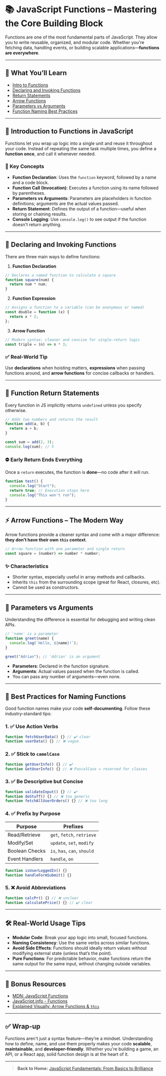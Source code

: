 # 📚 JavaScript Functions – Mastering the Core Building Block

Functions are one of the most fundamental parts of JavaScript. They allow you to write reusable, organized, and modular code. Whether you're fetching data, handling events, or building scalable applications—**functions are everywhere**.

---

## 📌 What You’ll Learn

- [Intro to Functions](./01-functions-intro.md)
- [Declaring and Invoking Functions](./02-declaring-and-invoking-functions.md)
- [Return Statements](./03-function-return.md)
- [Arrow Functions](./04-arrow-functions.md)
- [Parameters vs Arguments](./05-parameters-vs-arguments.md)
- [Function Naming Best Practices](./06-best-practices-for-naming-functions-in-javascript.md)

---

## 🧠 Introduction to Functions in JavaScript

Functions let you wrap up logic into a single unit and reuse it throughout your code. Instead of repeating the same task multiple times, you define a **function once**, and call it whenever needed.

### 🚀 Key Concepts

- **Function Declaration**: Uses the `function` keyword, followed by a name and a code block.
- **Function Call (Invocation)**: Executes a function using its name followed by parentheses.
- **Parameters vs Arguments**: Parameters are placeholders in function definitions; arguments are the actual values passed.
- **Return Statement**: Defines the output of a function—useful when storing or chaining results.
- **Console Logging**: Use `console.log()` to see output if the function doesn't return anything.

---

## 🔧 Declaring and Invoking Functions

There are three main ways to define functions:

1. **Function Declaration**

```javascript
// Declares a named function to calculate a square
function square(num) {
  return num * num;
}
```

2. **Function Expression**

```javascript
// Assigns a function to a variable (can be anonymous or named)
const double = function (x) {
  return x * 2;
};
```

3. **Arrow Function**

```javascript
// Modern syntax: cleaner and concise for single-return logic
const triple = (n) => n * 3;
```

### ✅ Real-World Tip

Use **declarations** when hoisting matters, **expressions** when passing functions around, and **arrow functions** for concise callbacks or handlers.

---

## 🔁 Function Return Statements

Every function in JS implicitly returns `undefined` unless you specify otherwise.

```javascript
// Adds two numbers and returns the result
function add(a, b) {
  return a + b;
}

const sum = add(2, 3);
console.log(sum); // 5
```

### ⛔ Early Return Ends Everything

Once a `return` executes, the function is **done**—no code after it will run.

```javascript
function test() {
  console.log("Start");
  return true; // Execution stops here
  console.log("This won't run");
}
```

---

## ⚡ Arrow Functions – The Modern Way

Arrow functions provide a cleaner syntax and come with a major difference: **they don’t have their own `this` context**.

```javascript
// Arrow function with one parameter and single return
const square = (number) => number * number;
```

### ✨ Characteristics

- Shorter syntax, especially useful in array methods and callbacks.
- Inherits `this` from the surrounding scope (great for React, closures, etc).
- Cannot be used as constructors.

---

## 🧩 Parameters vs Arguments

Understanding the difference is essential for debugging and writing clean APIs.

```javascript
// 'name' is a parameter
function greet(name) {
  console.log(`Hello, ${name}!`);
}

greet("Adrian"); // 'Adrian' is an argument
```

- **Parameters**: Declared in the function signature.
- **Arguments**: Actual values passed when the function is called.
- You can pass any number of arguments—even none.

---

## 🧼 Best Practices for Naming Functions

Good function names make your code **self-documenting**. Follow these industry-standard tips:

### 1. ✅ Use Action Verbs

```javascript
function fetchUserData() {} // ✔️ clear
function userData() {} // ❌ vague
```

### 2. ✅ Stick to `camelCase`

```javascript
function getUserInfo() {} // ✔️
function GetUserInfo() {} // ❌ PascalCase = reserved for classes
```

### 3. ✅ Be Descriptive but Concise

```javascript
function validateInput() {} // ✔️
function doStuff() {} // ❌ too generic
function fetchAllUserOrders() {} // ❌ too long
```

### 4. ✅ Prefix by Purpose

| Purpose        | Prefixes                     |
| -------------- | ---------------------------- |
| Read/Retrieve  | `get`, `fetch`, `retrieve`   |
| Modify/Set     | `update`, `set`, `modify`    |
| Boolean Checks | `is`, `has`, `can`, `should` |
| Event Handlers | `handle`, `on`               |

```javascript
function isUserLoggedIn() {}
function handleFormSubmit() {}
```

### 5. ❌ Avoid Abbreviations

```javascript
function calcPr() {} // ❌ unclear
function calculatePrice() {} // ✔️ clear
```

---

## 🛠️ Real-World Usage Tips

- **Modular Code**: Break your app logic into small, focused functions.
- **Naming Consistency**: Use the same verbs across similar functions.
- **Avoid Side Effects**: Functions should ideally return values without modifying external state (unless that’s the point).
- **Pure Functions**: For predictable behavior, make functions return the same output for the same input, without changing outside variables.

---

## 🔗 Bonus Resources

- [MDN: JavaScript Functions](https://developer.mozilla.org/en-US/docs/Web/JavaScript/Guide/Functions)
- [JavaScript.info - Functions](https://javascript.info/function-basics)
- [Explained Visually: Arrow Functions & `this`](https://www.freecodecamp.org/news/learn-arrow-functions-in-javascript/)

---

## ✅ Wrap-up

Functions aren't just a syntax feature—they’re a mindset. Understanding how to define, name, and use them properly makes your code **scalable**, **maintainable**, and **developer-friendly**. Whether you're building a game, an API, or a React app, solid function design is at the heart of it.

---

> **Back to Home:** [JavaScript Fundamentals: From Basics to Brilliance](../index.md)
